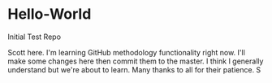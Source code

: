 # Hello-World
Initial Test Repo

Scott here.  I'm learning GitHub methodology functionality right now.  I'll make some changes here then commit them to the master.
I think I generally understand but we're about to learn.
Many thanks to all for their patience.
S
